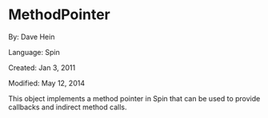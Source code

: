 # MethodPointer

By: Dave Hein

Language: Spin

Created: Jan 3, 2011

Modified: May 12, 2014

This object implements a method pointer in Spin that can be used to provide callbacks and indirect method calls.
